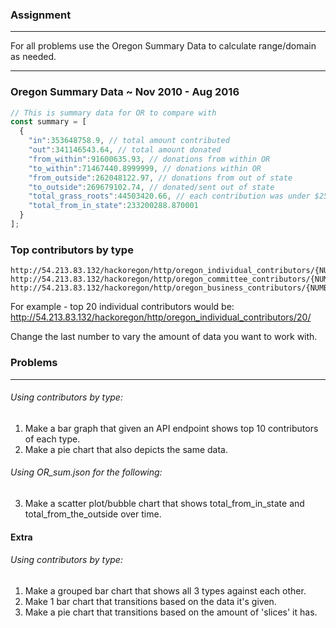### Assignment
---
For all problems use the Oregon Summary Data to calculate range/domain as needed.

---
### Oregon Summary Data ~ Nov 2010 - Aug 2016
```js
// This is summary data for OR to compare with
const summary = [
  {
    "in":353648758.9, // total amount contributed
    "out":341146543.64, // total amount donated
    "from_within":91600635.93, // donations from within OR
    "to_within":71467440.8999999, // donations within OR
    "from_outside":262048122.97, // donations from out of state
    "to_outside":269679102.74, // donated/sent out of state
    "total_grass_roots":44503420.66, // each contribution was under $250
    "total_from_in_state":233200288.870001
  }
];
```

### Top contributors by type
```
http://54.213.83.132/hackoregon/http/oregon_individual_contributors/{NUMBER}/
http://54.213.83.132/hackoregon/http/oregon_committee_contributors/{NUMBER}/
http://54.213.83.132/hackoregon/http/oregon_business_contributors/{NUMBER}/
```
For example - top 20 individual contributors would be:
http://54.213.83.132/hackoregon/http/oregon_individual_contributors/20/

Change the last number to vary the amount of data you want to work with.


### Problems
---
###### Using contributors by type:
1. Make a bar graph that given an API endpoint shows top 10 contributors of each type.
2. Make a pie chart that also depicts the same data.

###### Using OR_sum.json for the following:
3. Make a scatter plot/bubble chart that shows total_from_in_state and total_from_the_outside over time.

#### Extra

###### Using contributors by type:
1. Make a grouped bar chart that shows all 3 types against each other.
2. Make 1 bar chart that transitions based on the data it's given.
3. Make a pie chart that transitions based on the amount of 'slices' it has.


